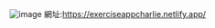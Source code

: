 ![image](https://github.com/a31810577/exercise-app/assets/136049738/4ba9a10b-6eb0-4745-8ea5-7e5bc7f535b8)
網址:https://exerciseappcharlie.netlify.app/

